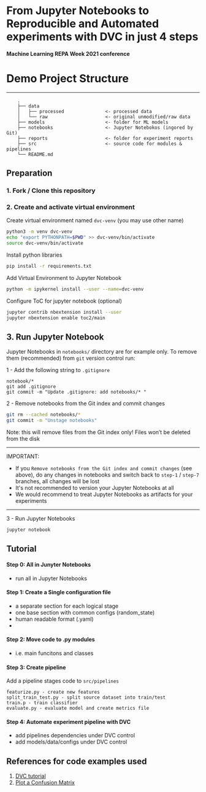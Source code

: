 # From Jupyter Notebooks to Reproducible and Automated experiments with DVC in just 4 steps
**Machine Learning REPA Week 2021 conference**

# Demo Project Structure
------------------------
```
    .
    ├── data
    │   ├── processed               <- processed data
    │   └── raw                     <- original unmodified/raw data
    ├── models                      <- folder for ML models
    ├── notebooks                   <- Jupyter Notebokos (ingored by Git)
    ├── reports                     <- folder for experiment reports
    ├── src                         <- source code for modules & pipelines
    └── README.md
```

## Preparation

### 1. Fork / Clone this repository

### 2. Create and activate virtual environment

Create virtual environment named `dvc-venv` (you may use other name)
```bash
python3 -m venv dvc-venv
echo "export PYTHONPATH=$PWD" >> dvc-venv/bin/activate
source dvc-venv/bin/activate
```
Install python libraries

```bash
pip install -r requirements.txt
```
Add Virtual Environment to Jupyter Notebook

```bash
python -m ipykernel install --user --name=dvc-venv
``` 

Configure ToC for jupyter notebook (optional)

```bash
jupyter contrib nbextension install --user
jupyter nbextension enable toc2/main
```

## 3. Run Jupyter Notebook

Jupyter Notebooks in `notebooks/` directory are for example only. 
To remove them (recommended) from `git` version control run: 

1 - Add the following string to `.gitignore`
```.gitignore
notebook/*
git add .gitignore
git commit -m "Update .gitignore: add notebooks/* " 
```
2 - Remove notebooks from the Git index and commit changes
```bash
git rm --cached notebooks/*
git commit -m "Unstage notebooks" 
```
Note: this will remove files from the Git index only! Files won’t be deleted from the disk
___
IMPORTANT: 
- If you `Remove notebooks from the Git index and commit changes` (see above), do any changes in notebooks and switch back to `step-1` / `step-7` branches, all changes will be lost
- It's not recommended to version your Jupyter Notebooks at all
- We would recommend to treat Jupyter Notebooks as artifacts for your experiments  
___

3 - Run Jupyter Notebooks
```bash
jupyter notebook
```

## Tutorial 
    
#### Step 0: All in Junyter Notebooks 
- run all in Jupyter Notebooks

#### Step 1: Create a Single configuration file 

- a separate section for each logical stage 
- one base section with common configs (random_state)
- human readable format (.yaml)
- 
#### Step 2: Move code to .py modules
- i.e. main funcitons and classes 

#### Step 3: Create pipeline

Add a pipeline stages code to `src/pipelines`

    featurize.py - create new features
    split_train_test.py - split source dataset into train/test
    train.p - train classifier 
    evaluate.py - evaluate model and create metrics file

    
#### Step 4: Automate experiment pipeline with DVC
  
- add pipelines dependencies under DVC control
- add models/data/configs under DVC control


## References for code examples used

1. [DVC tutorial](https://dvc.org/doc/tutorial)
2. [Plot a Confusion Matrix](https://www.kaggle.com/grfiv4/plot-a-confusion-matrix) 